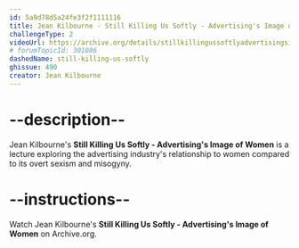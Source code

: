 ```yaml
---
id: 5a9d78d5a24fe3f2f1111116
title: Jean Kilbourne - Still Killing Us Softly - Advertising's Image of Women
challengeType: 2
videoUrl: https://archive.org/details/stillkillingussoftlyadvertisingsimageofwomen
# forumTopicId: 301086
dashedName: still-killing-us-softly
ghissue: 490
creator: Jean Kilbourne
---
```


# --description--

Jean Kilbourne's __Still Killing Us Softly - Advertising's Image of Women__ is a lecture exploring the advertising industry's relationship to women compared to its overt sexism and misogyny.

# --instructions--

Watch Jean Kilbourne's __Still Killing Us Softly - Advertising's Image of Women__ on Archive.org. 